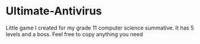 # Ultimate-Antivirus
Little game I created for my grade 11 computer science summative. It has 5 levels and a boss. Feel free to copy anything you need
